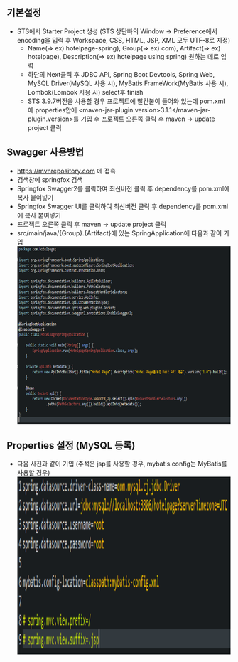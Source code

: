 ## 기본설정
 * STS에서 Starter Project 생성 (STS 상단바의 Window -> Preference에서 encoding을 입력 후 Workspace, CSS, HTML, JSP, XML 모두 UTF-8로 지정)
    * Name(=> ex) hotelpage-spring), Group(=> ex) com), Artifact(=> ex) hotelpage), Description(=> ex) hotelpage using spring) 원하는 데로 입력
    * 하단의 Next클릭 후 JDBC API, Spring Boot Devtools, Spring Web, MySQL Driver(MySQL 사용 시), MyBatis FrameWork(MyBatis 사용 시), Lombok(Lombok 사용 시) select후 finish
    * STS 3.9.7버전을 사용할 경우 프로젝트에 빨간불이 들어와 있는데 pom.xml에 properties안에 <maven-jar-plugin.version>3.1.1</maven-jar-plugin.version>를 기입 후 프로젝트 오른쪽 클릭 후 maven -> update project 클릭

## Swagger 사용방법
 * https://mvnrepository.com 에 접속
 * 검색창에 springfox 검색
 * Springfox Swagger2를 클릭하여 최신버전 클릭 후 dependency를 pom.xml에 복사 붙여넣기
 * Springfox Swagger UI를 클릭하여 최신버전 클릭 후 dependency를 pom.xml에 복사 붙여넣기
 * 프로젝트 오른쪽 클릭 후 maven -> update project 클릭
 * src/main/java/{Group}.{Artifact}에 있는 SpringApplication에 다음과 같이 기입
    <img src="image/springApplication.PNG" width="800px" height="400px" title="swagger 등록" alt="Register Swagger">

 ## Properties 설정 (MySQL 등록)
  * 다음 사진과 같이 기입 (주석은 jsp를 사용할 경우, mybatis.config는 MyBatis를 사용할 경우)
    <img src="image/properties.PNG" width="800px" height="400px" title="properties 등록" alt="Register Properties">